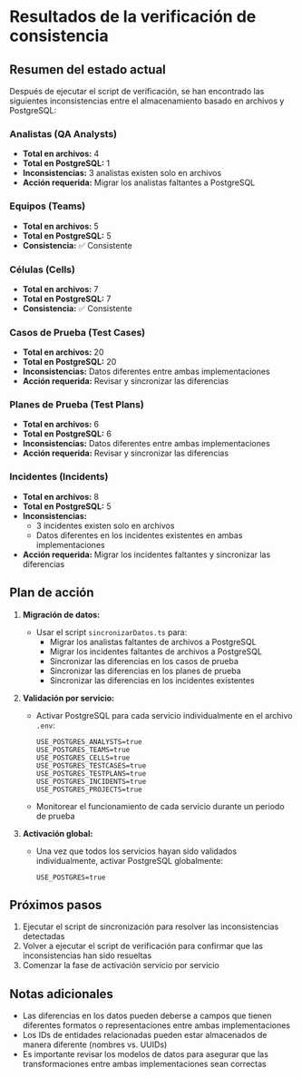 # Resultados de la verificación de consistencia

## Resumen del estado actual

Después de ejecutar el script de verificación, se han encontrado las siguientes inconsistencias entre el almacenamiento basado en archivos y PostgreSQL:

### Analistas (QA Analysts)

- **Total en archivos:** 4
- **Total en PostgreSQL:** 1
- **Inconsistencias:** 3 analistas existen solo en archivos
- **Acción requerida:** Migrar los analistas faltantes a PostgreSQL

### Equipos (Teams)

- **Total en archivos:** 5
- **Total en PostgreSQL:** 5
- **Consistencia:** ✅ Consistente

### Células (Cells)

- **Total en archivos:** 7
- **Total en PostgreSQL:** 7
- **Consistencia:** ✅ Consistente

### Casos de Prueba (Test Cases)

- **Total en archivos:** 20
- **Total en PostgreSQL:** 20
- **Inconsistencias:** Datos diferentes entre ambas implementaciones
- **Acción requerida:** Revisar y sincronizar las diferencias

### Planes de Prueba (Test Plans)

- **Total en archivos:** 6
- **Total en PostgreSQL:** 6
- **Inconsistencias:** Datos diferentes entre ambas implementaciones
- **Acción requerida:** Revisar y sincronizar las diferencias

### Incidentes (Incidents)

- **Total en archivos:** 8
- **Total en PostgreSQL:** 5
- **Inconsistencias:** 
  - 3 incidentes existen solo en archivos
  - Datos diferentes en los incidentes existentes en ambas implementaciones
- **Acción requerida:** Migrar los incidentes faltantes y sincronizar las diferencias

## Plan de acción

1. **Migración de datos:**
   - Usar el script `sincronizarDatos.ts` para:
     - Migrar los analistas faltantes de archivos a PostgreSQL
     - Migrar los incidentes faltantes de archivos a PostgreSQL
     - Sincronizar las diferencias en los casos de prueba
     - Sincronizar las diferencias en los planes de prueba
     - Sincronizar las diferencias en los incidentes existentes

2. **Validación por servicio:**
   - Activar PostgreSQL para cada servicio individualmente en el archivo `.env`:
     ```
     USE_POSTGRES_ANALYSTS=true
     USE_POSTGRES_TEAMS=true
     USE_POSTGRES_CELLS=true
     USE_POSTGRES_TESTCASES=true
     USE_POSTGRES_TESTPLANS=true
     USE_POSTGRES_INCIDENTS=true
     USE_POSTGRES_PROJECTS=true
     ```
   - Monitorear el funcionamiento de cada servicio durante un periodo de prueba

3. **Activación global:**
   - Una vez que todos los servicios hayan sido validados individualmente, activar PostgreSQL globalmente:
     ```
     USE_POSTGRES=true
     ```

## Próximos pasos

1. Ejecutar el script de sincronización para resolver las inconsistencias detectadas
2. Volver a ejecutar el script de verificación para confirmar que las inconsistencias han sido resueltas
3. Comenzar la fase de activación servicio por servicio

## Notas adicionales

- Las diferencias en los datos pueden deberse a campos que tienen diferentes formatos o representaciones entre ambas implementaciones
- Los IDs de entidades relacionadas pueden estar almacenados de manera diferente (nombres vs. UUIDs)
- Es importante revisar los modelos de datos para asegurar que las transformaciones entre ambas implementaciones sean correctas
